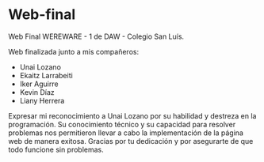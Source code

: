 # Web-final

Web Final WEREWARE - 1 de DAW - Colegio San Luís.

Web finalizada junto a mis compañeros:

- Unai Lozano
- Ekaitz Larrabeiti
- Iker Aguirre
- Kevin Díaz
- Liany Herrera

 Expresar mi reconocimiento a Unai Lozano por su habilidad y destreza en la programación.
 Su conocimiento técnico y su capacidad para resolver problemas nos permitieron llevar a cabo la 
 implementación de la página web de manera exitosa. 
 Gracias por tu dedicación y por asegurarte de que todo funcione sin problemas.
